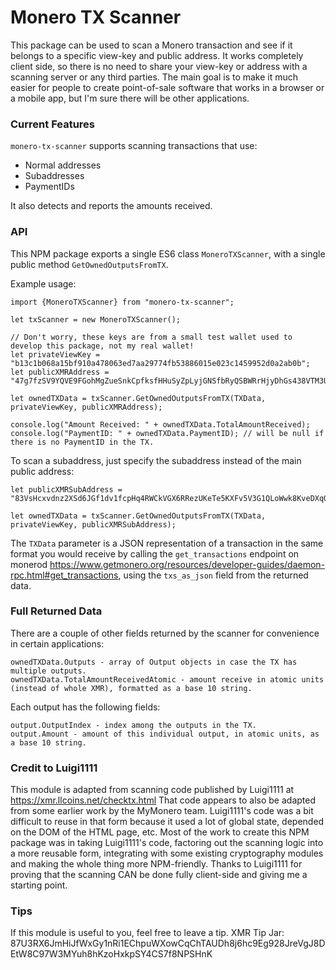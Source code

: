 # Monero TX Scanner

This package can be used to scan a Monero transaction and see if it belongs to a specific view-key and public address. It works completely client side, so there is no need to share your view-key or address with a scanning server or any third parties. The main goal is to make it much easier for people to create point-of-sale software that works in a browser or a mobile app, but I'm sure there will be other applications.

### Current Features
`monero-tx-scanner` supports scanning transactions that use:
* Normal addresses
* Subaddresses
* PaymentIDs

It also detects and reports the amounts received.

### API
This NPM package exports a single ES6 class `MoneroTXScanner`, with a single public method `GetOwnedOutputsFromTX`.

Example usage:

```
import {MoneroTXScanner} from "monero-tx-scanner";

let txScanner = new MoneroTXScanner();

// Don't worry, these keys are from a small test wallet used to develop this package, not my real wallet!
let privateViewKey = "b13c1b068a15bf910a478063ed7aa29774fb53886015e023c1459952d0a2ab0b";
let publicXMRAddress = "47g7fzSV9YQVE9FGohMgZueSnkCpfksfHHuSyZpLyjGNSfbRyQSBWRrHjyDhGs438VTM3UkqET9w2GRytU97WNGdFzNQSiF";

let ownedTXData = txScanner.GetOwnedOutputsFromTX(TXData, privateViewKey, publicXMRAddress);

console.log("Amount Received: " + ownedTXData.TotalAmountReceived);
console.log("PaymentID: " + ownedTXData.PaymentID); // will be null if there is no PaymentID in the TX.

```

To scan a subaddress, just specify the subaddress instead of the main public address:
```
let publicXMRSubAddress = "83VsHcxvdnz2XSd6JGf1dv1fcpHq4RWCkVGX6RRezUKeTe5KXFv5V3G1QLoWwk8KveDXqQohkhLcFHeynQ5zhRQz6jzoRbY";

let ownedTXData = txScanner.GetOwnedOutputsFromTX(TXData, privateViewKey, publicXMRSubAddress);
```

The `TXData` parameter is a JSON representation of a transaction in the same format you would receive by calling the `get_transactions` endpoint on monerod https://www.getmonero.org/resources/developer-guides/daemon-rpc.html#get_transactions, using the `txs_as_json` field from the returned data.


### Full Returned Data
There are a couple of other fields returned by the scanner for convenience in certain applications:
```
ownedTXData.Outputs - array of Output objects in case the TX has multiple outputs.
ownedTXData.TotalAmountReceivedAtomic - amount receive in atomic units (instead of whole XMR), formatted as a base 10 string.
```

Each output has the following fields:
```
output.OutputIndex - index among the outputs in the TX.
output.Amount - amount of this individual output, in atomic units, as a base 10 string.
```

### Credit to Luigi1111
This module is adapted from scanning code published by Luigi1111 at https://xmr.llcoins.net/checktx.html
That code appears to also be adapted from some earlier work by the MyMonero team. Luigi1111's code was a 
bit difficult to reuse in that form because it used a lot of global state, depended on the DOM of the HTML page, 
etc. Most of the work to create this NPM package was in taking Luigi1111's code, factoring out the scanning 
logic into a more reusable form, integrating with some existing cryptography modules and making the whole 
thing more NPM-friendly. Thanks to Luigi1111 for proving that the scanning CAN be done fully client-side and 
giving me a starting point.

### Tips ###
If this module is useful to you, feel free to leave a tip.
XMR Tip Jar: 87U3RX6JmHiJfWxGy1nRi1EChpuWXowCqChTAUDh8j6hc9Eg928JreVgJ8DEtW8C97W3MYuh8hKzoHxkpSY4CS7f8NPSHnK
